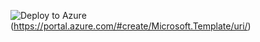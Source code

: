 ![Deploy to Azure](https://aka.ms/deploytoazurebutton)(https://portal.azure.com/#create/Microsoft.Template/uri/)
